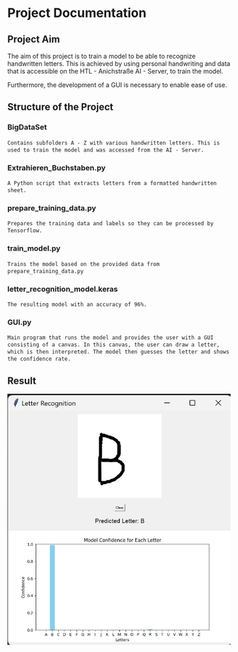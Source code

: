 # Project Documentation

## Project Aim

The aim of this project is to train a model to be able to recognize handwritten letters. This is achieved by using personal handwriting and data that is accessible on the HTL - Anichstraße AI - Server, to train the model.

Furthermore, the development of a GUI is necessary to enable ease of use.

## Structure of the Project

### BigDataSet

    Contains subfolders A - Z with various handwritten letters. This is used to train the model and was accessed from the AI - Server.

### Extrahieren_Buchstaben.py
    A Python script that extracts letters from a formatted handwritten sheet.

### prepare_training_data.py
    Prepares the training data and labels so they can be processed by Tensorflow.

### train_model.py
    Trains the model based on the provided data from prepare_training_data.py

### letter_recognition_model.keras
    The resulting model with an accuracy of 96%.

### GUI.py
    Main program that runs the model and provides the user with a GUI consisting of a canvas. In this canvas, the user can draw a letter, which is then interpreted. The model then guesses the letter and shows the confidence rate.

## Result

![GUI - Screenshot](/assets/GUI.png)